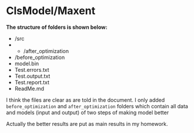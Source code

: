 # ClsModel/Maxent

**The structure of folders is shown below:**
* /src
* * /after_optimization
* /before_optimization
* model.bin
* Test.errors.txt
* Test.output.txt
* Test.report.txt
* ReadMe.md

I think the files are clear as are told in the document.
I only added `before_optimization` and `after_optimization` folders which contain all data and models (input and output) of two steps of making model better

Actually the better results are put as main results in my homework.
